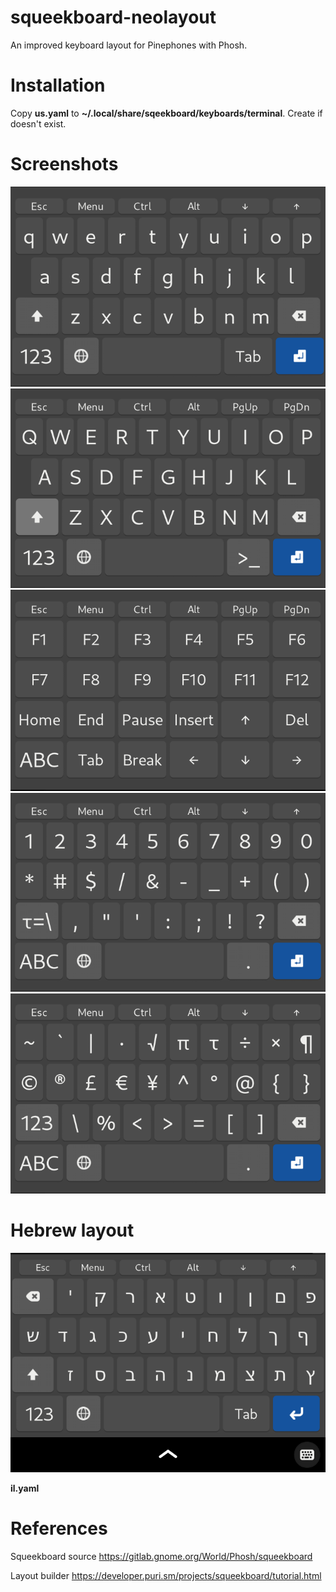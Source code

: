 # squeekboard-neolayout

An improved keyboard layout for Pinephones with Phosh.

# Installation

Copy **us.yaml** to **~/.local/share/sqeekboard/keyboards/terminal**.
Create if doesn't exist.

# Screenshots

![1](images/screen1.png)
![2](images/screen2.png)
![3](images/screen3.png)
![4](images/screen4.png)
![5](images/screen5.png)

# Hebrew layout
![5](images/il.png)

**il.yaml**

# References

Squeekboard source
https://gitlab.gnome.org/World/Phosh/squeekboard

Layout builder
https://developer.puri.sm/projects/squeekboard/tutorial.html
